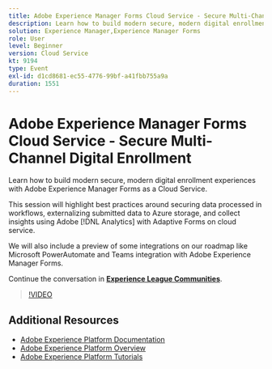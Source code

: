 ```yaml
---
title: Adobe Experience Manager Forms Cloud Service - Secure Multi-Channel Digital Enrollment
description: Learn how to build modern secure, modern digital enrollment experiences with Adobe Experience Manager Forms as a Cloud Service. This session will highlight best practices around securing data processed in workflows, externalizing submitted data to Azure storage, and collect insights using Adobe [!DNL Analytics] with Adaptive Forms on cloud service.
solution: Experience Manager,Experience Manager Forms
role: User
level: Beginner
version: Cloud Service
kt: 9194
type: Event
exl-id: d1cd8681-ec55-4776-99bf-a41fbb755a9a
duration: 1551
---
```

# Adobe Experience Manager Forms Cloud Service - Secure Multi-Channel Digital Enrollment

Learn how to build modern secure, modern digital enrollment experiences with Adobe Experience Manager Forms as a Cloud Service.

This session will highlight best practices around securing data processed in workflows, externalizing submitted data to Azure storage, and collect insights using Adobe [!DNL Analytics] with Adaptive Forms on cloud service.

We will also include a preview of some integrations on our roadmap like Microsoft PowerAutomate and Teams integration with Adobe Experience Manager Forms.

Continue the conversation in **[Experience League Communities](https://adobe.ly/3CQjKgg)**.

>[!VIDEO](https://video.tv.adobe.com/v/337887/?quality=12&learn=on&hidetitle=true)

## Additional Resources

- [Adobe Experience Platform Documentation](https://experienceleague.adobe.com/docs/experience-platform.html)
- [Adobe Experience Platform Overview](https://experienceleague.adobe.com/docs/experience-platform/landing/home.html)
- [Adobe Experience Platform Tutorials](https://experienceleague.adobe.com/docs/platform-learn/tutorials/overview.html?lang=en)
